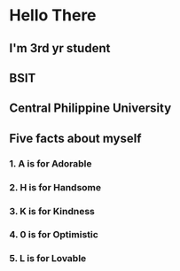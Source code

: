 # **Hello There**

## I'm 3rd yr student
## BSIT
## Central Philippine University

## Five facts about myself

### 1. A is for Adorable
### 2. H is for Handsome
### 3. K is for Kindness
### 4. 0 is for Optimistic
### 5. L is for Lovable

